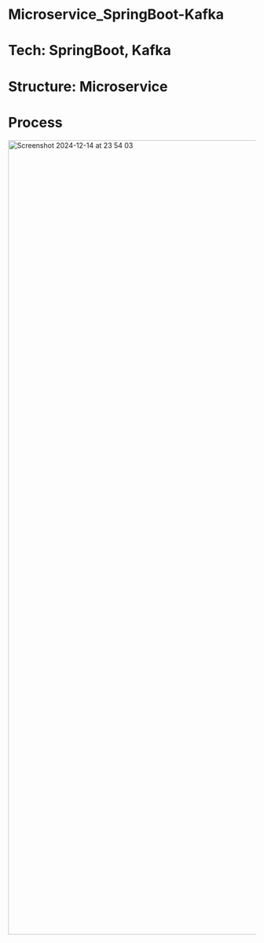 # Microservice_SpringBoot-Kafka
# Tech: SpringBoot, Kafka
# Structure: Microservice
# Process

<img width="1616" alt="Screenshot 2024-12-14 at 23 54 03" src="https://github.com/user-attachments/assets/0de8788c-4cfc-425d-b659-ee955040d40a" />
